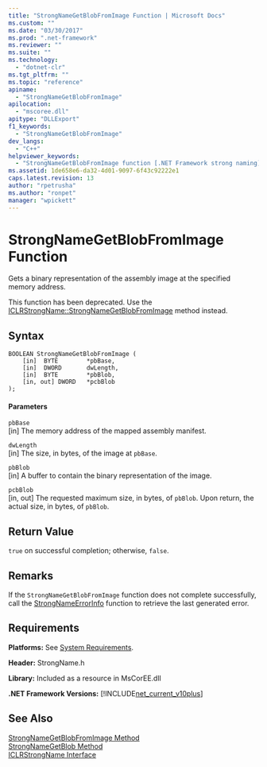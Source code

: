 ```yaml
---
title: "StrongNameGetBlobFromImage Function | Microsoft Docs"
ms.custom: ""
ms.date: "03/30/2017"
ms.prod: ".net-framework"
ms.reviewer: ""
ms.suite: ""
ms.technology: 
  - "dotnet-clr"
ms.tgt_pltfrm: ""
ms.topic: "reference"
apiname: 
  - "StrongNameGetBlobFromImage"
apilocation: 
  - "mscoree.dll"
apitype: "DLLExport"
f1_keywords: 
  - "StrongNameGetBlobFromImage"
dev_langs: 
  - "C++"
helpviewer_keywords: 
  - "StrongNameGetBlobFromImage function [.NET Framework strong naming]"
ms.assetid: 1de658e6-da32-4d01-9097-6f43c92222e1
caps.latest.revision: 13
author: "rpetrusha"
ms.author: "ronpet"
manager: "wpickett"
---
```

# StrongNameGetBlobFromImage Function
Gets a binary representation of the assembly image at the specified memory address.  
  
 This function has been deprecated. Use the [ICLRStrongName::StrongNameGetBlobFromImage](../../../../docs/framework/unmanaged-api/hosting/iclrstrongname-strongnamegetblobfromimage-method.md) method instead.  
  
## Syntax  
  
```  
BOOLEAN StrongNameGetBlobFromImage (  
    [in]  BYTE        *pbBase,  
    [in]  DWORD       dwLength,  
    [in]  BYTE        *pbBlob,  
    [in, out] DWORD   *pcbBlob  
);  
```  
  
#### Parameters  
 `pbBase`  
 [in] The memory address of the mapped assembly manifest.  
  
 `dwLength`  
 [in] The size, in bytes, of the image at `pbBase`.  
  
 `pbBlob`  
 [in] A buffer to contain the binary representation of the image.  
  
 `pcbBlob`  
 [in, out] The requested maximum size, in bytes, of `pbBlob`. Upon return, the actual size, in bytes, of `pbBlob`.  
  
## Return Value  
 `true` on successful completion; otherwise, `false`.  
  
## Remarks  
 If the `StrongNameGetBlobFromImage` function does not complete successfully, call the [StrongNameErrorInfo](../../../../docs/framework/unmanaged-api/strong-naming/strongnameerrorinfo-function.md) function to retrieve the last generated error.  
  
## Requirements  
 **Platforms:** See [System Requirements](../../../../docs/framework/get-started/system-requirements.md).  
  
 **Header:** StrongName.h  
  
 **Library:** Included as a resource in MsCorEE.dll  
  
 **.NET Framework Versions:** [!INCLUDE[net_current_v10plus](../../../../includes/net-current-v10plus-md.md)]  
  
## See Also  
 [StrongNameGetBlobFromImage Method](../../../../docs/framework/unmanaged-api/hosting/iclrstrongname-strongnamegetblobfromimage-method.md)   
 [StrongNameGetBlob Method](../../../../docs/framework/unmanaged-api/hosting/iclrstrongname-strongnamegetblob-method.md)   
 [ICLRStrongName Interface](../../../../docs/framework/unmanaged-api/hosting/iclrstrongname-interface.md)